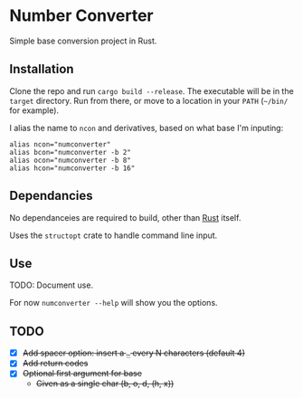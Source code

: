 # Number Converter

Simple base conversion project in Rust.

## Installation
Clone the repo and run `cargo build --release`.  The executable will be in the `target` directory.  Run from there, or move to a location in your `PATH` (`~/bin/` for example).

I alias the name to `ncon` and derivatives, based on what base I'm inputing:
```
alias ncon="numconverter"
alias bcon="numconverter -b 2"
alias ocon="numconverter -b 8"
alias hcon="numconverter -b 16"
```

## Dependancies
No dependanceies are required to build, other than [Rust](https://www.rust-lang.org/tools/install) itself.

Uses the `structopt` crate to handle command line input.

## Use
TODO: Document use.

For now `numconverter --help` will show you the options.

## TODO
- [x] ~~Add spacer option: insert a `_` every N characters (default 4)~~
- [x] ~~Add return codes~~
- [x] ~~Optional first argument for base~~
	- ~~Given as a single char (b, o, d, (h, x))~~
